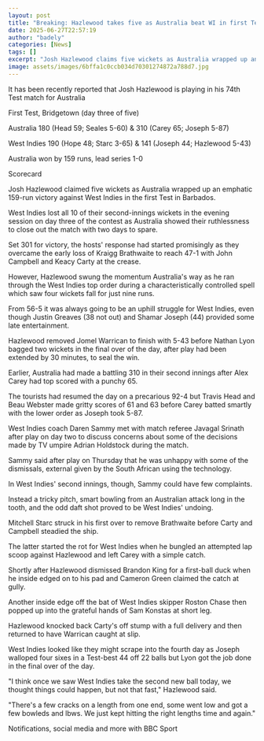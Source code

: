 ```yaml
---
layout: post
title: "Breaking: Hazlewood takes five as Australia beat WI in first Test"
date: 2025-06-27T22:57:19
author: "badely"
categories: [News]
tags: []
excerpt: "Josh Hazlewood claims five wickets as Australia wrapped up an emphatic 159-run victory against West Indies in the first Test in Barbados."
image: assets/images/6bffa1c0ccb034d70301274872a788d7.jpg
---
```


It has been recently reported that Josh Hazlewood is playing in his 74th Test match for Australia 

First Test, Bridgetown (day three of five)

Australia 180 (Head 59; Seales 5-60) & 310 (Carey 65; Joseph 5-87) 

West Indies 190 (Hope 48; Starc 3-65) & 141 (Joseph 44; Hazlewood 5-43)

Australia won by 159 runs, lead series 1-0

Scorecard

Josh Hazlewood claimed five wickets as Australia wrapped up an emphatic 159-run victory against West Indies in the first Test in Barbados.

West Indies lost all 10 of their second-innings wickets in the evening session on day three of the contest as Australia showed their ruthlessness to close out the match with two days to spare.

Set 301 for victory, the hosts' response had started promisingly as they overcame the early loss of Kraigg Brathwaite to reach 47-1 with John Campbell and Keacy Carty at the crease.

However, Hazlewood swung the momentum Australia's way as he ran through the West Indies top order during a characteristically controlled spell which saw four wickets fall for just nine runs.

From 56-5 it was always going to be an uphill struggle for West Indies, even though Justin Greaves (38 not out) and Shamar Joseph (44) provided some late entertainment. 

Hazlewood removed Jomel Warrican to finish with 5-43 before Nathan Lyon bagged two wickets in the final over of the day, after play had been extended by 30 minutes, to seal the win.

Earlier, Australia had made a battling 310 in their second innings after Alex Carey had top scored with a punchy 65.

The tourists had resumed the day on a precarious 92-4 but Travis Head and Beau Webster made gritty scores of 61 and 63 before Carey batted smartly with the lower order as Joseph took 5-87.

West Indies coach Daren Sammy met with match referee Javagal Srinath after play on day two to discuss concerns about some of the decisions made by TV umpire Adrian Holdstock during the match. 

Sammy said after play on Thursday that he was unhappy with some of the dismissals, external given by the South African using the technology.

In West Indies' second innings, though, Sammy could have few complaints. 

Instead a tricky pitch, smart bowling from an Australian attack long in the tooth, and the odd daft shot proved to be West Indies' undoing.

Mitchell Starc struck in his first over to remove Brathwaite before Carty and Campbell steadied the ship.

The latter started the rot for West Indies when he bungled an attempted lap scoop against Hazlewood and left Carey with a simple catch.

Shortly after Hazlewood dismissed Brandon King for a first-ball duck when he inside edged on to his pad and Cameron Green claimed the catch at gully.

Another inside edge off the bat of West Indies skipper Roston Chase then popped up into the grateful hands of Sam Konstas at short leg.

Hazlewood knocked back Carty's off stump with a full delivery and then returned to have Warrican caught at slip.

West Indies looked like they might scrape into the fourth day as Joseph walloped four sixes in a Test-best 44 off 22 balls but Lyon got the job done in the final over of the day.

"I think once we saw West Indies take the second new ball today, we thought things could happen, but not that fast," Hazlewood said.

"There's a few cracks on a length from one end, some went low and got a few bowleds and lbws. We just kept hitting the right lengths time and again."

Notifications, social media and more with BBC Sport

